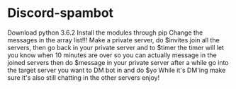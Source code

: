 # Discord-spambot
Download python 3.6.2
Install the modules through pip
Change the messages in the array list!!!
Make a private server, do $invites
join all the servers, then go back in your private server and to $timer
the timer will let you know when 10 minutes are over so you can actually message in the joined servers
then do $message in your private server
after a while go into the target server you want to DM bot in and do $yo
While it's DM'ing make sure it's also still chatting in the other servers
enjoy!
